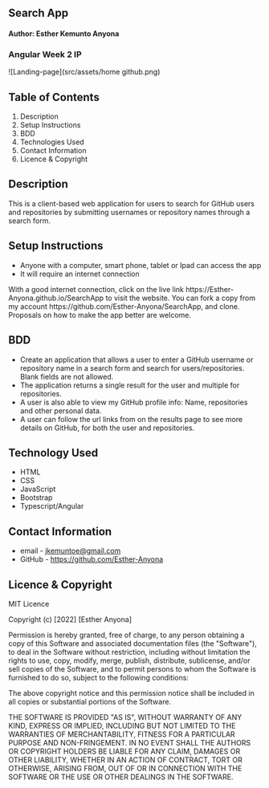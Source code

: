 ## Search App

#### Author: Esther Kemunto Anyona

### Angular Week 2 IP


![Landing-page](src/assets/home github.png)

## Table of Contents
1. Description
1. Setup Instructions
1. BDD
1. Technologies Used
1. Contact Information
1. Licence & Copyright


## Description

<p>This is a client-based web application for users to search for GitHub users and repositories by submitting usernames or repository names through a search form.</p>


## Setup Instructions

* Anyone with a computer, smart phone, tablet or Ipad can access the app
* It will require an internet connection 
<p>With a good internet connection, click on the live link https://Esther-Anyona.github.io/SearchApp
 to visit the website. You can fork a copy from my account https://github.com/Esther-Anyona/SearchApp, and clone. Proposals on how to make the app better are welcome.</p>


## BDD

- Create an application that allows a user to enter a GitHub username or repository name in a search form and search for users/repositories. Blank fields are not allowed.
- The application returns a single result for the user and multiple for repositories.
- A user is also able to view my GitHub profile info: Name, repositories and other personal data.
- A user can follow the url links from on the results page to see more details on GitHub, for both the user and repositories. 


## Technology Used

* HTML 
* CSS  
* JavaScript 
* Bootstrap 
* Typescript/Angular


## Contact Information

* email - jkemuntoe@gmail.com
* GitHub - https://github.com/Esther-Anyona


## Licence & Copyright

MIT Licence

Copyright (c) [2022] [Esther Anyona]

<p>Permission is hereby granted, free of charge, to any person obtaining a copy of this Software and associated documentation files (the "Software"), to deal in the Software without restriction, including without limitation the rights to use, copy, modify, merge, publish, distribute, sublicense, and/or sell copies of the Software, and to permit persons to whom the Software is furnished to do so, subject to the following conditions:

The above copyright notice and this permission notice shall be included in all copies or substantial portions of the Software.

THE SOFTWARE IS PROVIDED "AS IS", WITHOUT WARRANTY OF ANY KIND, EXPRESS OR IMPLIED, INCLUDING BUT NOT LIMITED TO THE WARRANTIES OF MERCHANTABILITY, FITNESS FOR A PARTICULAR PURPOSE AND NON-FRINGEMENT. IN NO EVENT SHALL THE AUTHORS OR COPYRIGHT HOLDERS BE LIABLE FOR ANY CLAIM, DAMAGES OR OTHER LIABILITY, WHETHER IN AN ACTION OF CONTRACT, TORT OR OTHERWISE, ARISING FROM, OUT OF OR IN CONNECTION WITH THE SOFTWARE OR THE USE OR OTHER DEALINGS IN THE SOFTWARE.</p>